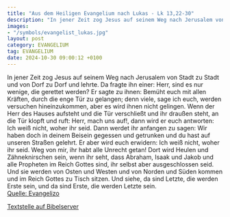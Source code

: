 ```yaml
---
title: "Aus dem Heiligen Evangelium nach Lukas - Lk 13,22-30"
description: "In jener Zeit zog Jesus auf seinem Weg nach Jerusalem von Stadt zu Stadt und von Dorf zu Dorf und lehrte. Da fragte ihn einer: Herr, sind es nur wenige, die gerettet werden? Er sagte zu ihnen: Bemüht euch mit allen Kräften, durch die enge Tür zu gelangen; denn viele, sage ich euc...."
images:
- "/symbols/evangelist_lukas.jpg"
layout: post
category: EVANGELIUM
tag: EVANGELIUM
date: 2024-10-30 09:00:12 +0100
---
```

In jener Zeit zog Jesus auf seinem Weg nach Jerusalem von Stadt zu Stadt und von Dorf zu Dorf und lehrte.
Da fragte ihn einer: Herr, sind es nur wenige, die gerettet werden? Er sagte zu ihnen:
Bemüht euch mit allen Kräften, durch die enge Tür zu gelangen; denn viele, sage ich euch, werden versuchen hineinzukommen, aber es wird ihnen nicht gelingen.<!--more-->
Wenn der Herr des Hauses aufsteht und die Tür verschließt und ihr draußen steht, an die Tür klopft und ruft: Herr, mach uns auf!, dann wird er euch antworten: Ich weiß nicht, woher ihr seid.
Dann werdet ihr anfangen zu sagen: Wir haben doch in deinem Beisein gegessen und getrunken und du hast auf unseren Straßen gelehrt.
Er aber wird euch erwidern: Ich weiß nicht, woher ihr seid. Weg von mir, ihr habt alle Unrecht getan!
Dort wird Heulen und Zähneknirschen sein, wenn ihr seht, dass Abraham, Isaak und Jakob und alle Propheten im Reich Gottes sind, ihr selbst aber ausgeschlossen seid.
Und sie werden von Osten und Westen und von Norden und Süden kommen und im Reich Gottes zu Tisch sitzen.
Und siehe, da sind Letzte, die werden Erste sein, und da sind Erste, die werden Letzte sein.<br>
[Quelle: Evangelizo](https://evangeliumtagfuertag.org/DE/gospel)

[Textstelle auf Bibelserver](https://www.bibleserver.com/EU/Lukas13,22-30)
